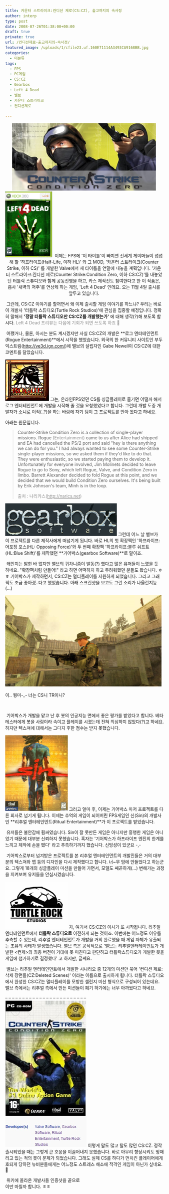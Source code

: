 ```yaml
---
title: 카운터 스트라이크:컨디션 제로(CS:CZ), 출고까지의 속사정
author: interp
type: post
date: 2008-07-26T01:38:00+00:00
draft: true
private: true
url: /컨디션제로-출고까지의-속사정/
featured_image: /uploads/1/cfile23.uf.160E71114A3493CA9168BB.jpg
categories:
  - 미분류
tags:
  - FPS
  - PC게임
  - CS:CZ
  - Gearbox
  - Left 4 Dead
  - 밸브
  - 카운터 스트라이크
  - 컨디션제로

---
```

<P align=center><img src="/uploads/1/cfile2.uf.181811244A3493CD5B1A17.jpg" width="460" height="215" />

  
<img src="/uploads/1/cfile23.uf.160E71114A3493CA9168BB.jpg" class="alignleft" width="150" height="210" alt="Left 4 Dead의 Xbox360 타이틀" />  
&nbsp;이제는 FPS에 '이 타이틀'이 빠지면 전세계 게이머들이 섭섭해 할 '하프라이프(Half-Life, 이하 HL)' 와 그 MOD, '카운터 스트라이크(Counter Strike, 이하 CS)' 를 개발한 Valve에서 새 타이틀을 연말에 내놓을 계획입니다. '카운터 스트라이크:컨디션 제로(Counter Strike:Condition Zero, 이하 CS:CZ)'를 내놓았던 터틀락 스튜디오와 함께 공동진행을 하고, 카스 제작진도 참여한다고 한 이 작품은, 흡사 '새벽의 저주'를 연상케 하는 게임, 'Left 4 Dead' 인데요. 오는 11월 4일 출시를 앞두고 있습니다.  
  
&nbsp;그런데, CS:CZ 이야기를 할꺼면서 왜 이제 출시할 게임 이야기를 하느냐? 우리는 바로 이 개발사 '터틀락 스튜디오(Turtle Rock Studios)'에 관심을 집중할 예정입니다. 정확히 말해서 **'정말 터틀락 스튜디오만 CS:CZ를 개발했는가'** 에 대해 생각(?)해 보도록 합시다. <FONT color=#8e8e8e>Left 4 Dead 프리뷰는 다음에 기회가 되면 쓰도록 하죠 🙂  
</FONT>  
  
  
&nbsp;어쨌거나, 물론, 아시는 분도 계시겠지만 사실 CS:CZ의 개발은 **로그 엔터테인먼트(Rogue Entertainment)**에서 시작을 했었습니다. 외국의 한 커뮤니티 사이트인 부두익스트림(<http://ve3d.ign.com/>)에 밸브의 설립자인 Gabe Newell이 CS:CZ에 대한 코멘트를 달았습니다.   
  
  
<img src="/uploads/1/cfile5.uf.110BA2274A3493CB18E05D.jpg" class="alignleft" width="140" height="132" alt="2001년에 사라진, Rogue Entertainment의 로고" />&nbsp;그는, 온라인FPS였던 CS를 싱글플레이로 즐기면 어떨까 해서 로그 엔터테인먼트에 개발을 시작해 줄 것을 요청했었다고 합니다. 그런데 개발 도중 개발자가 소니로 이직(..?)을 하는 바람에 자기 팀이 그 프로젝트를 안아 왔다고 하네요.   
  
아래는 원문입니다.  
  

  


> Counter-Strike Condition Zero is a collection of single-player missions. Rogue <FONT color=#8e8e8e>(Entertainment)</FONT>&nbsp;came to us after Alice had shipped and EA had cancelled the PS/2 port and said "hey is there anything we can do for you." I had always wanted to see some Counter-Strike single-player missions, so we asked them if they'd like to do that. They were enthusiastic, so we started paying them to develop it. Unfortunately for everyone involved, Jim Molinets decided to leave Rogue to go to Sony, which left Rogue, Valve, and Condition Zero in limbo. Barrett Alexander decided to fold Rogue at this point, and we decided that we would build Condition Zero ourselves. It's being built by Erik Johnson's team, Minh is in the loop.   
>   
> <FONT color=#8e8e8e>출처 : 나리카스(</FONT>[<FONT color=#8e8e8e>http://narics.net</FONT>][1]<FONT color=#8e8e8e>) </FONT>  
  
<img src="/uploads/1/cfile1.uf.152FB2244A3493CC35BE09.jpg" class="alignright" width="357" height="104" alt="gearbox software의 로고" />&nbsp;그런데 어느 날 밸브가 이 프로젝트를 다른 제작사에게 떠넘기게 됩니다. 바로 HL의 첫 확장팩인 '하프라이프:어포징 포스(HL: Opposing Force)'와 두 번째 확장팩 '하프라이프:블루 쉬프트(HL:Blue Shift)'를 제작했던 **기어박스(gearbox Software)**로 말이죠.   
  
&nbsp;왜인지는 밝힌 바 없지만 밸브의 귀차니즘이 발동(?) 했다고 많은 유저들이 느꼈을 듯 하네요. "확장팩처럼 만들어!" 라고 하면 어떡하지 하고 두려워했던 분들도 봤습니다. ㅎㅎ 기어박스가 제작하면서, CS:CZ는 멀티플레이를 지원하게 되었습니다. 그리고 그래픽도 조금 좋아졌..다고 했었습니다. 아래 스크린샷을 보고도 그런 소리가 나올런지능(&#8230;)  
  


<div style="width: 510px" class="wp-caption alignright">
  <img src="/uploads/1/cfile22.uf.170148274A3493CB546CBC.jpg" width="500" height="291" alt="CS:CZ의 초기 프리뷰 스크린샷" />
  
  <p class="wp-caption-text">
    이.. 뭥미-_- 너는 CS니 TR이니?
  </p>


  
&nbsp;  
  
  
  
  
  
  
  
  
  
  
  
  
  
  
  
  
  
  
&nbsp;기어박스가 개발을 맡고 난 후 봇의 인공지능 면에서 좋은 평가를 받았다고 합니다. 베타테스터에게 봇을 사람이라 속이고 플레이를 시켰는데 전혀 의심하지 않았다(?)고 하네요. 하지만 텍스쳐에 대해서는 그다지 후한 점수는 받지 못했습니다.  
  
  
<img src="/uploads/1/cfile25.uf.17037B264A3493CC2F03FC.jpg" class="alignleft" width="200" height="241" alt="신(Sin) 박스 커버. 다시 해볼까..?" />&nbsp;그러고 얼마 후, 이제는 기어박스 마저 프로젝트를 다른 회사로 넘기게 됩니다. 이제는 추억의 게임이 되어버린 FPS게임인 신(Sin)의 개발사인 **리추얼 엔터테인먼트(Ritual Entertainment)**가 이 프로젝트를 받았습니다.  
  
&nbsp;유저들은 불안감에 휩싸였습니다. Sin이 잘 못만든 게임은 아니지만 흥행한 게임은 아니었기 때문에 대부분 신뢰하지 못했습니다. 혹자는 '기어박스가 하프라이프 엔진의 한계를 느끼고 제작에 손을 뗐다' 라고 추측하기까지 했습니다. 신빙성이 있군요 -,-  
  
&nbsp;기어박스로부터 넘겨받은 프로젝트를 본 리추얼 엔터테인먼트의 개발진들은 거의 대부분의 텍스쳐와 맵 등의 디자인을 다시 제작했다고 합니다. 너~무 맘에 안들었다고 하는군요. 그렇게 18개의 싱글플레이 미션을 만들어 가면서, 모델도 쌔끈하게(&#8230;) 변해가는 과정을 지켜보며 유저들을 안심시켰습니다.  
  
  
<img src="/uploads/1/cfile25.uf.140386264A3493CC3C2C1C.gif" class="alignright" width="200" height="150" alt="Turtle Rock Studios의 로고" />&nbsp;자, 여기서 CS:CZ의 이사가 또 시작됩니다. 리추얼 엔터테인먼트에서 **터틀락 스튜디오로** 이전하게 되는 것이죠. 이번에는 어느정도 이유를 추측할 수 있는데, 리추얼 엔터테인먼트가 개발을 거의 완료했을 때 게임 자체가 유출되는 초유의 사태가 발생했습니다. 밸브 측은 공식적으로 '밸브는 리추얼엔터테이먼트가 개발한 <컨제>의 최총 버전이 기대에 못 미친다고 판단하고 터틀락스튜디오가 개발한 봇을 게임에 첨가하기로 결정했다' 고 하지만, 글쎄요.  
  
&nbsp;밸브는 리추얼 엔터테인먼트에서 개발한 시나리오 중 12개의 미션만 묶어 '컨디션 제로:삭제 장면들(CZ:Deleted Scenes)' 이라는 이름으로 출시하게 됩니다. 터틀락 스튜디오에서 완성한 CS:CZ는 멀티플레이를 모방한 챌린지 미션 형식으로 구성되어 있는데요. 밸브 측에서는 리추얼 측에서 만든 미션들이 폐기 하기에는 너무 아까웠다고 하네요.  
  
  
&#8211; &#8211; &#8211; &#8211; &#8211; &#8211; &#8211; &#8211; &#8211; &#8211; &#8211; &#8211; &#8211; &#8211; &#8211; &#8211; &#8211; &#8211; &#8211; &#8211; &#8211; &#8211; &#8211; &#8211;   
<img src="/uploads/1/cfile1.uf.166624144A3493CD324F9D.jpg" class="alignleft" width="260" height="468" alt="사용자 삽입 이미지" />&nbsp;이렇게 말도 많고 탈도 많던 CS:CZ. 정작 출시되었을 때는 그렇게 큰 호응을 이끌어내지 못했습니다. 바로 아무리 향상시켜도 멍때리고 있는 적의 봇이 문제가 되었습니다. 그래도 실제 CS를 하다가 먼치킨 플레이어에게 호되게 당하던 뉴비분들에게는 어느정도 스트레스 해소에 적격인 게임이 아닌가 싶네요. 🙂  
  
  
  
  
  
  
  
  
  
  
  
  
&nbsp;위키에 올라온 개발사들 인증샷을 끝으로   
이만 마칠까 합니다. ㅎㅎ  
</p>

 [1]: http://narics.net/